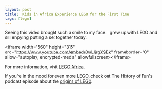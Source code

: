 ```yaml
---
layout: post
title:  Kids in Africa Experience LEGO for the First Time
tags: [lego]
---
```


Seeing this video brought such a smile to my face. I grew up with LEGO and sill enjoying putting a set together today.

\<iframe width="560" height="315" src="https://www.youtube.com/embed/0wLIjrgXSDk" frameborder="0" allow="autoplay; encrypted-media" allowfullscreen\>\</iframe\>

For more information, visit [LEGO Africa](http://legoafrica.org/).

If you're in the mood for even more LEGO, check out The History of Fun's podcast episode about the [origins of LEGO](https://www.polygon.com/history-of-fun-podcast/2018/3/13/17115090/the-history-of-lego-fun-podcast).